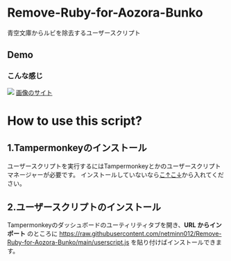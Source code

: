 # Remove-Ruby-for-Aozora-Bunko

青空文庫からルビを除去するユーザースクリプト

## Demo

### こんな感じ

![](https://netminn012.github.io/assets/demo.webp)
[画像のサイト](https://www.aozora.gr.jp/cards/000035/files/1567_14913.html)

# How to use this script?

## 1.Tampermonkeyのインストール

ユーザースクリプトを実行するにはTampermonkeyとかのユーザースクリプトマネージャーが必要です。
インストールしていないなら[こ↑こ↓](https://www.tampermonkey.net/)から入れてください。

## 2.ユーザースクリプトのインストール

Tampermonkeyのダッシュボードのユーティリティタブを開き、**URL からインポート** のところに
https://raw.githubusercontent.com/netminn012/Remove-Ruby-for-Aozora-Bunko/main/userscript.js を貼り付けばインストールできます。